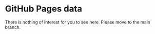 # GitHub Pages data
There is nothing of interest for you to see here. Please move to the main branch.
